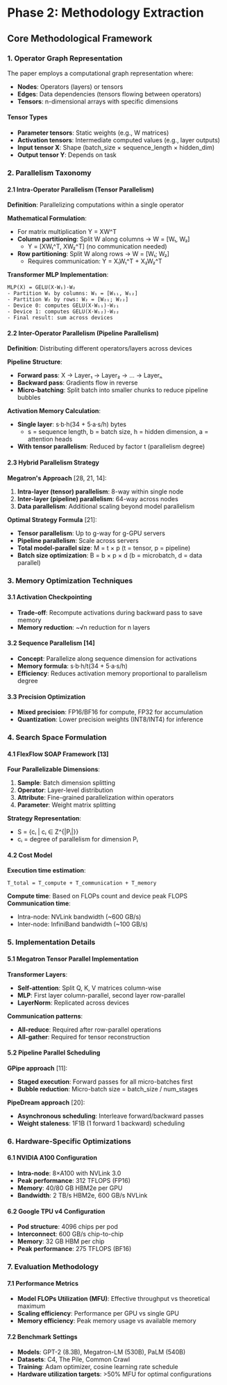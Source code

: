 # Phase 2: Methodology Extraction

## Core Methodological Framework

### 1. Operator Graph Representation
The paper employs a computational graph representation where:
- **Nodes**: Operators (layers) or tensors
- **Edges**: Data dependencies (tensors flowing between operators)
- **Tensors**: n-dimensional arrays with specific dimensions

#### Tensor Types
- **Parameter tensors**: Static weights (e.g., W matrices)
- **Activation tensors**: Intermediate computed values (e.g., layer outputs)
- **Input tensor X**: Shape (batch_size × sequence_length × hidden_dim)
- **Output tensor Y**: Depends on task

### 2. Parallelism Taxonomy

#### 2.1 Intra-Operator Parallelism (Tensor Parallelism)
**Definition**: Parallelizing computations within a single operator

**Mathematical Formulation**:
- For matrix multiplication Y = XW^T
- **Column partitioning**: Split W along columns → W = [W₁, W₂]
  - Y = [XW₁^T, XW₂^T] (no communication needed)
- **Row partitioning**: Split W along rows → W = [W₁; W₂]
  - Requires communication: Y = X₁W₁^T + X₂W₂^T

**Transformer MLP Implementation**:
```
MLP(X) = GELU(X·W₁)·W₂
- Partition W₁ by columns: W₁ = [W₁₁, W₁₂]
- Partition W₂ by rows: W₂ = [W₂₁; W₂₂]
- Device 0: computes GELU(X·W₁₁)·W₂₁
- Device 1: computes GELU(X·W₁₂)·W₂₂
- Final result: sum across devices
```

#### 2.2 Inter-Operator Parallelism (Pipeline Parallelism)
**Definition**: Distributing different operators/layers across devices

**Pipeline Structure**:
- **Forward pass**: X → Layer₁ → Layer₂ → ... → Layerₙ
- **Backward pass**: Gradients flow in reverse
- **Micro-batching**: Split batch into smaller chunks to reduce pipeline bubbles

**Activation Memory Calculation**:
- **Single layer**: s·b·h(34 + 5·a·s/h) bytes
  - s = sequence length, b = batch size, h = hidden dimension, a = attention heads
- **With tensor parallelism**: Reduced by factor t (parallelism degree)

#### 2.3 Hybrid Parallelism Strategy
**Megatron's Approach** [28, 21, 14]:
1. **Intra-layer (tensor) parallelism**: 8-way within single node
2. **Inter-layer (pipeline) parallelism**: 64-way across nodes
3. **Data parallelism**: Additional scaling beyond model parallelism

**Optimal Strategy Formula** [21]:
- **Tensor parallelism**: Up to g-way for g-GPU servers
- **Pipeline parallelism**: Scale across servers
- **Total model-parallel size**: M = t × p (t = tensor, p = pipeline)
- **Batch size optimization**: B = b × p × d (b = microbatch, d = data parallel)

### 3. Memory Optimization Techniques

#### 3.1 Activation Checkpointing
- **Trade-off**: Recompute activations during backward pass to save memory
- **Memory reduction**: ~√n reduction for n layers

#### 3.2 Sequence Parallelism [14]
- **Concept**: Parallelize along sequence dimension for activations
- **Memory formula**: s·b·h/t(34 + 5·a·s/h)
- **Efficiency**: Reduces activation memory proportional to parallelism degree

#### 3.3 Precision Optimization
- **Mixed precision**: FP16/BF16 for compute, FP32 for accumulation
- **Quantization**: Lower precision weights (INT8/INT4) for inference

### 4. Search Space Formulation

#### 4.1 FlexFlow SOAP Framework [13]
**Four Parallelizable Dimensions**:
1. **Sample**: Batch dimension splitting
2. **Operator**: Layer-level distribution
3. **Attribute**: Fine-grained parallelization within operators
4. **Parameter**: Weight matrix splitting

**Strategy Representation**:
- S = {cᵢ | cᵢ ∈ Z^{|Pᵢ|}}
- cᵢ = degree of parallelism for dimension Pᵢ

#### 4.2 Cost Model
**Execution time estimation**:
```
T_total = T_compute + T_communication + T_memory
```

**Compute time**: Based on FLOPs count and device peak FLOPS
**Communication time**: 
- Intra-node: NVLink bandwidth (~600 GB/s)
- Inter-node: InfiniBand bandwidth (~100 GB/s)

### 5. Implementation Details

#### 5.1 Megatron Tensor Parallel Implementation
**Transformer Layers**:
- **Self-attention**: Split Q, K, V matrices column-wise
- **MLP**: First layer column-parallel, second layer row-parallel
- **LayerNorm**: Replicated across devices

**Communication patterns**:
- **All-reduce**: Required after row-parallel operations
- **All-gather**: Required for tensor reconstruction

#### 5.2 Pipeline Parallel Scheduling
**GPipe approach** [11]:
- **Staged execution**: Forward passes for all micro-batches first
- **Bubble reduction**: Micro-batch size = batch_size / num_stages

**PipeDream approach** [20]:
- **Asynchronous scheduling**: Interleave forward/backward passes
- **Weight staleness**: 1F1B (1 forward 1 backward) scheduling

### 6. Hardware-Specific Optimizations

#### 6.1 NVIDIA A100 Configuration
- **Intra-node**: 8×A100 with NVLink 3.0
- **Peak performance**: 312 TFLOPS (FP16)
- **Memory**: 40/80 GB HBM2e per GPU
- **Bandwidth**: 2 TB/s HBM2e, 600 GB/s NVLink

#### 6.2 Google TPU v4 Configuration
- **Pod structure**: 4096 chips per pod
- **Interconnect**: 600 GB/s chip-to-chip
- **Memory**: 32 GB HBM per chip
- **Peak performance**: 275 TFLOPS (BF16)

### 7. Evaluation Methodology

#### 7.1 Performance Metrics
- **Model FLOPs Utilization (MFU)**: Effective throughput vs theoretical maximum
- **Scaling efficiency**: Performance per GPU vs single GPU
- **Memory efficiency**: Peak memory usage vs available memory

#### 7.2 Benchmark Settings
- **Models**: GPT-2 (8.3B), Megatron-LM (530B), PaLM (540B)
- **Datasets**: C4, The Pile, Common Crawl
- **Training**: Adam optimizer, cosine learning rate schedule
- **Hardware utilization targets**: >50% MFU for optimal configurations